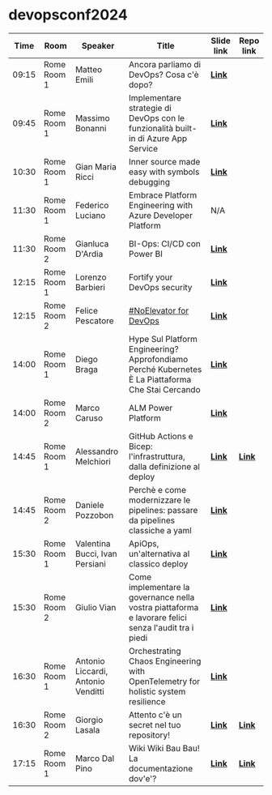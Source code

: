 # devopsconf2024






| Time  | Room        | Speaker                            | Title                                                                                                | Slide link                                | Repo link |
| ----- | ----------- | ---------------------------------- | ---------------------------------------------------------------------------------------------------- | ----------------------------------------- | --------- |
| 09:15 | Rome Room 1 | Matteo Emili                       | Ancora parliamo di DevOps? Cosa c'è dopo?                                                            | [**Link**](session/room1_09_15/slides.pdf) |           |
| 09:45 | Rome Room 1 | Massimo Bonanni                    | Implementare strategie di DevOps con le funzionalità built-in di Azure App Service                   | [**Link**](session/room1_09_45/slides.pdf) |           |
| 10:30 | Rome Room 1 | Gian Maria Ricci                   | Inner source made easy with symbols debugging                                                        | [**Link**](session/room1_10_30/slides.pdf) |           |
| 11:30 | Rome Room 1 | Federico Luciano                   | Embrace Platform Engineering with Azure Developer Platform                                           | N/A |           |
| 11:30 | Rome Room 2 | Gianluca D'Ardia                   | BI-Ops: CI/CD con Power BI                                                                           | [**Link**](session/room2_11_30/slides.pdf) |           |
| 12:15 | Rome Room 1 | Lorenzo Barbieri                   | Fortify your DevOps security                                                                         | [**Link**](session/room1_12_15/slides.pdf) |           |
| 12:15 | Rome Room 2 | Felice Pescatore                   | [#NoElevator for DevOps](app://obsidian.md/index.html#NoElevator)                                    | [**Link**](session/room2_12_15/slides.pdf) |           |
| 14:00 | Rome Room 1 | Diego Braga                        | Hype Sul Platform Engineering? Approfondiamo Perché Kubernetes È La Piattaforma Che Stai Cercando    | [**Link**](session/room1_14_00/slides.pdf) |           |
| 14:00 | Rome Room 2 | Marco Caruso                       | ALM Power Platform                                                                                   | [**Link**](session/room2_14_00/slides.pdf) |           |
| 14:45 | Rome Room 1 | Alessandro Melchiori               | GitHub Actions e Bicep: l'infrastruttura, dalla definizione al deploy                                | [**Link**](session/room1_14_45/slides.pdf) | [**Link**](https://github.com/melkio/bicep-github-actions)           |
| 14:45 | Rome Room 2 | Daniele Pozzobon                   | Perchè e come modernizzare le pipelines: passare da pipelines classiche a yaml                       | [**Link**](session/room2_14_45/slides.pdf) |           |
| 15:30 | Rome Room 1 | Valentina Bucci, Ivan Persiani     | ApiOps, un'alternativa al classico deploy                                                            | [**Link**](session/room1_15_30/slides.pdf) |           |
| 15:30 | Rome Room 2 | Giulio Vian                        | Come implementare la governance nella vostra piattaforma e lavorare felici senza l'audit tra i piedi | [**Link**](session/room2_15_30/slides.pdf) |           |
| 16:30 | Rome Room 1 | Antonio Liccardi, Antonio Venditti | Orchestrating Chaos Engineering with OpenTelemetry for holistic system resilience                    | [**Link**](session/room1_16_30/slides.pdf) |           |
| 16:30 | Rome Room 2 | Giorgio Lasala                     | Attento c'è un secret nel tuo repository!                                                            | [**Link**](session/room2_16_30/slides.pdf) | [**Link**](https://github.com/DevOpsConf2024/)           |
| 17:15 | Rome Room 1 | Marco Dal Pino                     | Wiki Wiki Bau Bau! La documentazione dov'e'?                                                         | [**Link**](session/room1_17_15/slides.pdf) | [**Link**](https://github.com/dpcons/DPCons/blob/main/TechSessions/20240510-DevOPSConf-Roma.md)          |







